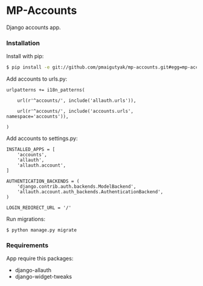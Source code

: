 # MP-Accounts

Django accounts app.

### Installation

Install with pip:

```sh
$ pip install -e git://github.com/pmaigutyak/mp-accounts.git#egg=mp-accounts
```

Add accounts to urls.py:

```
urlpatterns += i18n_patterns(
    
    url(r'^accounts/', include('allauth.urls')),

    url(r'^accounts/', include('accounts.urls', namespace='accounts')),
    
)
```

Add accounts to settings.py:
```
INSTALLED_APPS = [
    'accounts',
    'allauth',
    'allauth.account',
]

AUTHENTICATION_BACKENDS = (
    'django.contrib.auth.backends.ModelBackend',
    'allauth.account.auth_backends.AuthenticationBackend',
)

LOGIN_REDIRECT_URL = '/'
```

Run migrations:
```
$ python manage.py migrate
```

### Requirements

App require this packages:

* django-allauth
* django-widget-tweaks
